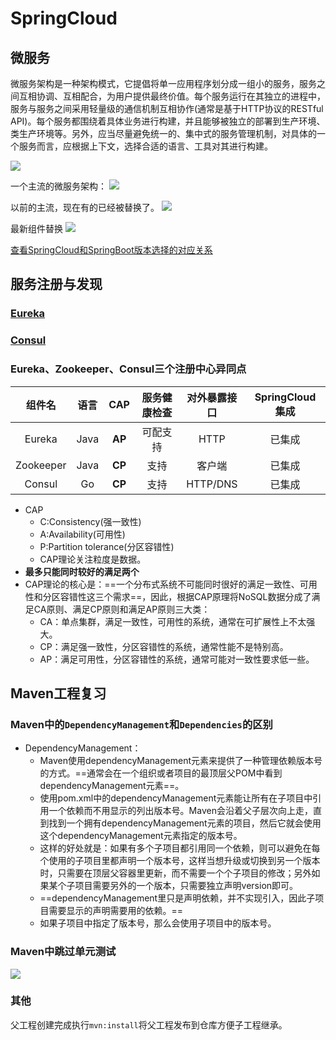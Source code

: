 # SpringCloud
## 微服务
微服务架构是一种架构模式，它提倡将单一应用程序划分成一组小的服务，服务之间互相协调、互相配合，为用户提供最终价值。每个服务运行在其独立的进程中，服务与服务之间采用轻量级的通信机制互相协作(通常是基于HTTP协议的RESTful API)。每个服务都围绕着具体业务进行构建，并且能够被独立的部署到生产环境、类生产环境等。另外，应当尽量避免统一的、集中式的服务管理机制，对具体的一个服务而言，应根据上下文，选择合适的语言、工具对其进行构建。

![](https://imagebed-1259286100.cos.ap-beijing.myqcloud.com/img/2021-03-15_22-50-33.png)

一个主流的微服务架构：
![](https://imagebed-1259286100.cos.ap-beijing.myqcloud.com/img/2021-03-15_22-56-09.png)

以前的主流，现在有的已经被替换了。
![](https://imagebed-1259286100.cos.ap-beijing.myqcloud.com/img/2021-03-15_22-57-31.png)

最新组件替换
![](https://imagebed-1259286100.cos.ap-beijing.myqcloud.com/img/2021-03-15_23-35-40.png)

[查看SpringCloud和SpringBoot版本选择的对应关系](https://start.spring.io/actuator/info)


## 服务注册与发现
### [Eureka](https://github.com/wangwren/cloud_learning/blob/master/Eureka.md)

### [Consul](https://github.com/wangwren/cloud_learning/blob/master/Consul.md)

### Eureka、Zookeeper、Consul三个注册中心异同点
| 组件名       | 语言   | CAP | 服务健康检查 | 对外暴露接口   | SpringCloud集成 |
|:---------:|:----:|:---:|:------:|:--------:|:-------------:|
| Eureka    | Java | **AP**  | 可配支持   | HTTP     | 已集成           |
| Zookeeper | Java | **CP**  | 支持     | 客户端      | 已集成           |
| Consul    | Go   | **CP**  | 支持     | HTTP/DNS | 已集成           |

- CAP
    - C:Consistency(强一致性)
    - A:Availability(可用性)
    - P:Partition tolerance(分区容错性)
    - CAP理论关注粒度是数据。
- **最多只能同时较好的满足两个**
- CAP理论的核心是：==一个分布式系统不可能同时很好的满足一致性、可用性和分区容错性这三个需求==，因此，根据CAP原理将NoSQL数据分成了满足CA原则、满足CP原则和满足AP原则三大类：
    - CA：单点集群，满足一致性，可用性的系统，通常在可扩展性上不太强大。
    - CP：满足强一致性，分区容错性的系统，通常性能不是特别高。
    - AP：满足可用性，分区容错性的系统，通常可能对一致性要求低一些。
## Maven工程复习
### Maven中的`DependencyManagement`和`Dependencies`的区别
- DependencyManagement：
    - Maven使用dependencyManagement元素来提供了一种管理依赖版本号的方式。==通常会在一个组织或者项目的最顶层父POM中看到dependencyManagement元素==。
    - 使用pom.xml中的dependencyManagement元素能让所有在子项目中引用一个依赖而不用显示的列出版本号。Maven会沿着父子层次向上走，直到找到一个拥有dependencyManagement元素的项目，然后它就会使用这个dependencyManagement元素指定的版本号。
    - 这样的好处就是：如果有多个子项目都引用同一个依赖，则可以避免在每个使用的子项目里都声明一个版本号，这样当想升级或切换到另一个版本时，只需要在顶层父容器里更新，而不需要一个个子项目的修改；另外如果某个子项目需要另外的一个版本，只需要独立声明version即可。
    - ==dependencyManagement里只是声明依赖，并不实现引入，因此子项目需要显示的声明需要用的依赖。==
    - 如果子项目中指定了版本号，那么会使用子项目中的版本号。

### Maven中跳过单元测试
 ![](https://imagebed-1259286100.cos.ap-beijing.myqcloud.com/img/2021-03-16_00-27-31.png)


### 其他
父工程创建完成执行`mvn:install`将父工程发布到仓库方便子工程继承。 
